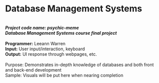 # Database Management Systems
<br><b><i>Project code name: psychic-meme</b></i>
<br><b><i>Database Management Systems course final project</br></b></i>
<br><b>Programmer:</b> Leeann Warren
<br><b>Input:</b> User input/interaction, keyboard
<br><b>Output:</b> UI response through webpages, etc.</br>
<br></b>Purpose:</b> Demonstrates in-depth knowledge of databases and both front and back-end development 
<br>Sample: Visuals will be put here when nearing completion
